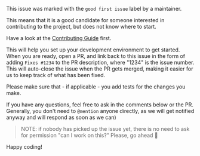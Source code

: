 This issue was marked with the `good first issue` label by a maintainer.

This means that it is a good candidate for someone interested in contributing to the project, but does not know where to start.

Have a look at the [Contributing Guide](https://github.com/nextauthjs/.github/blob/main/CONTRIBUTING.md) first.

This will help you set up your development environment to get started. When you are ready, open a PR, and link back to this issue in the form of adding `Fixes #1234` to the PR description, where "1234" is the issue number. This will auto-close the issue when the PR gets merged, making it easier for us to keep track of what has been fixed.

Please make sure that - if applicable - you add tests for the changes you make.

If you have any questions, feel free to ask in the comments below or the PR. Generally, you don't need to `@mention` anyone directly, as we will get notified anyway and will respond as soon as we can)

> NOTE: if nobody has picked up the issue yet, there is no need to ask for permission "can I work on this?" Please, go ahead :slightly_smiling_face:

Happy coding!
